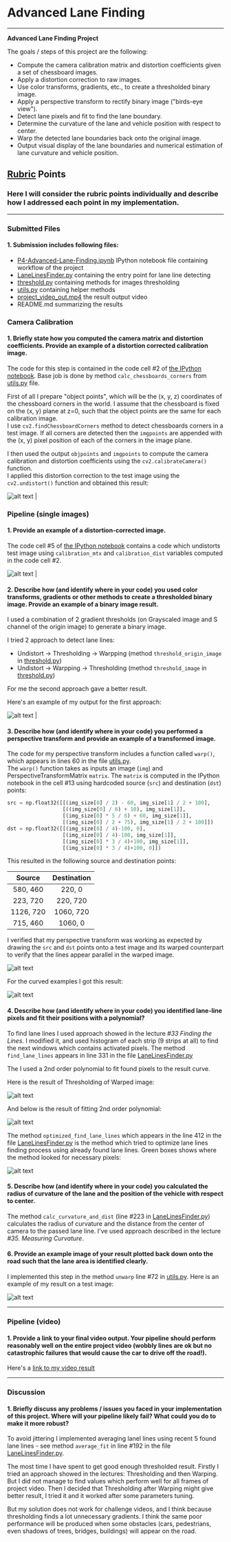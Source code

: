 # **Advanced Lane Finding** 

---

**Advanced Lane Finding Project**

The goals / steps of this project are the following:

* Compute the camera calibration matrix and distortion coefficients given a set of chessboard images.
* Apply a distortion correction to raw images.
* Use color transforms, gradients, etc., to create a thresholded binary image.
* Apply a perspective transform to rectify binary image ("birds-eye view").
* Detect lane pixels and fit to find the lane boundary.
* Determine the curvature of the lane and vehicle position with respect to center.
* Warp the detected lane boundaries back onto the original image.
* Output visual display of the lane boundaries and numerical estimation of lane curvature and vehicle position.

[//]: # (Image References)

[calibration2]: ./output_images/calibration2.jpg "Chessboard"
[undistort_output]: ./output_images/undistort_output.png "Undistorted"
[undistort_test_img]: ./output_images/undistort_test_img.png "Undistorted Test Image"
[test_img2_thresholded]: ./output_images/test_img2_thresholded.png "Thresholded Test Image 2"
[test_img2_thresholded_gray]: ./output_images/test_img2_thresholded_gray.png "Gray Thresholded Test Image 2"
[warped_output]: ./output_images/warped_output.png "Warped"
[test_img2_warped]: ./output_images/test_img2_warped.png "Warped Test Image 2"
[test_img2_warped_thresholded]: ./output_images/test_img2_warped_thresholded.png "Warped and Thresholded Test Image 2"
[test_img2_fit]: ./output_images/test_img2_fit.png "2-nd Polynomial fit on Test Image 2"
[test_img2_fit_opt]: ./output_images/test_img2_fit_opt.png "2-nd Polynomial fit optimized method"
[test_img2_unwarp]: /output_images/test_img2_unwarp.png "Unwarp Test Image 2 with rendered found lane line"

[image2]: ./test_images/test1.jpg "Road Transformed"
[image3]: ./examples/binary_combo_example.jpg "Binary Example"
[image4]: ./examples/warped_straight_lines.jpg "Warp Example"
[image5]: ./examples/color_fit_lines.jpg "Fit Visual"
[image6]: ./examples/example_output.jpg "Output"
[video1]: ./project_video.mp4 "Video"

## [Rubric](https://review.udacity.com/#!/rubrics/571/view) Points

### Here I will consider the rubric points individually and describe how I addressed each point in my implementation.  

---

### Submitted Files

#### 1. Submission includes following files:

* [P4-Advanced-Lane-Finding.ipynb](P4-Advanced-Lane-Finding.ipynb) IPython notebook file containing workflow of the project
* [LaneLinesFinder.py](LaneLinesFinder.py) containing the entry point for lane line detecting
* [threshold.py](threshold.py) containing methods for images thresholding
* [utils.py](utils.py) containing helper methods
* [project_video_out.mp4](project_video_out.mp4) the result output video
* README.md summarizing the results


### Camera Calibration

#### 1. Briefly state how you computed the camera matrix and distortion coefficients. Provide an example of a distortion corrected calibration image.

The code for this step is contained in the code cell #2 of [the IPython notebook](P4-Advanced-Lane-Finding.ipynb).
Base job is done by method `calc_chessboards_corners` from [utils.py](utils.py) file.

First of all I prepare "object points", which will be the (x, y, z) coordinates of the chessboard corners in the world. 
I assume that the chessboard is fixed on the (x, y) plane at z=0, such that the object points are the same for each calibration image.  
I use `cv2.findChessboardCorners` method to detect chessboards corners in a test image.
If all corners are detected then the `imgpoints` are appended with the (x, y) pixel position of each of the corners in the image plane.

I then used the output `objpoints` and `imgpoints` to compute the camera calibration and distortion coefficients using the `cv2.calibrateCamera()` function.  
I applied this distortion correction to the test image using the `cv2.undistort()` function and obtained this result: 


![alt text][undistort_output] |


### Pipeline (single images)

#### 1. Provide an example of a distortion-corrected image.

The code cell #5 of [the IPython notebook](P4-Advanced-Lane-Finding.ipynb) contains a code which undistorts test image using `calibration_mtx` and `calibration_dist` variables computed in the code cell #2.


![alt text][undistort_test_img] |


#### 2. Describe how (and identify where in your code) you used color transforms, gradients or other methods to create a thresholded binary image.  Provide an example of a binary image result.

I used a combination of 2 gradient thresholds (on Grayscaled image and S channel of the origin image) 
to generate a binary image.

I tried 2 approach to detect lane lines:
* Undistort -> Thresholding -> Warpping (method `threshold_origin_image` in [threshold.py](threshold.py))
* Undistort -> Warpping -> Thresholding (method `threshold_image` in [threshold.py](threshold.py))

For me the second approach gave a better result.
  
Here's an example of my output for the first approach:

![alt text][test_img2_thresholded_gray] |


#### 3. Describe how (and identify where in your code) you performed a perspective transform and provide an example of a transformed image.

The code for my perspective transform includes a function called `warp()`, which appears in lines 60 in the file [utils.py](utils.py).  
The `warp()` function takes as inputs an image (`img`) and PerspectiveTransformMatrix `matrix`.
The `matrix` is computed in the IPython notebook in the cell #13 using hardcoded source (`src`) and destination (`dst`) points:

```python
src = np.float32([[(img_size[0] / 2) - 60, img_size[1] / 2 + 100],
                  [((img_size[0] / 6) + 10), img_size[1]],
                  [(img_size[0] * 5 / 6) + 60, img_size[1]],
                  [(img_size[0] / 2 + 75), img_size[1] / 2 + 100]])
dst = np.float32([[(img_size[0] / 4)-100, 0],
                  [(img_size[0] / 4)-100, img_size[1]],
                  [(img_size[0] * 3 / 4)+100, img_size[1]],
                  [(img_size[0] * 3 / 4)+100, 0]])
```

This resulted in the following source and destination points:

| Source        | Destination   | 
|:-------------:|:-------------:| 
| 580, 460      | 220, 0        | 
| 223, 720      | 220, 720      |
| 1126, 720     | 1060, 720      |
| 715, 460      | 1060, 0        |

I verified that my perspective transform was working as expected by drawing the `src` and `dst` points onto a test image and its warped counterpart to verify that the lines appear parallel in the warped image.

![alt text][warped_output]

For the curved examples I got this result:

![alt text][test_img2_warped]


#### 4. Describe how (and identify where in your code) you identified lane-line pixels and fit their positions with a polynomial?

To find lane lines I used approach showed in the lecture *#33 Finding the Lines*.
I modified it, and used histogram of each strip (9 strips at all) to find the next windows which contains activated pixels.
The method `find_lane_lines` appears in line 331 in the file [LaneLinesFinder.py](LaneLinesFinder.py)

The I used a 2nd order polynomial to fit found pixels to the result curve.

Here is the result of Thresholding of Warped image:

![alt text][test_img2_warped_thresholded]


And below is the result of fitting 2nd order polynomial:


![alt text][test_img2_fit]


The method `optimized_find_lane_lines` which appears in the line 412 in the file [LaneLinesFinder.py](LaneLinesFinder.py)
is the method which tried to optimize lane lines finding process using already found lane lines.
Green boxes shows where the method looked for necessary pixels:

![alt text][test_img2_fit_opt]

#### 5. Describe how (and identify where in your code) you calculated the radius of curvature of the lane and the position of the vehicle with respect to center.

The method `calc_curvature_and_dist` (line #223 in [LaneLinesFinder.py](LaneLinesFinder.py)) calculates the radius of curvature and the distance from the center of camera to the passed lane line.
I've used approach described in the lecture *#35. Measuring Curvature*.


#### 6. Provide an example image of your result plotted back down onto the road such that the lane area is identified clearly.

I implemented this step in the method `unwarp` line #72 in [utils.py](utils.py). 
Here is an example of my result on a test image:

![alt text][test_img2_unwarp]

---

### Pipeline (video)

#### 1. Provide a link to your final video output.  Your pipeline should perform reasonably well on the entire project video (wobbly lines are ok but no catastrophic failures that would cause the car to drive off the road!).

Here's a [link to my video result](./project_video_out.mp4)

---

### Discussion

#### 1. Briefly discuss any problems / issues you faced in your implementation of this project.  Where will your pipeline likely fail?  What could you do to make it more robust?

To avoid jittering I implemented averaging lanel lines using recent 5 found lane lines - see method `average_fit` in line #192 in the file [LaneLinesFinder.py](LaneLinesFinder.py).

The most time I have spent to get good enough thresholded result.
Firstly I tried an approach showed in the lectures: Thresholding and then Warping.
But I did not manage to find values which perform well for all frames of project video.
Then I decided that Thresholding after Warping might give better result, I tried it and it worked after some parameters tuning.

But my solution does not work for challenge videos, and I think because thresholding finds a lot unnecessary gradients.
I think the same poor performance will be produced when some obstacles (cars, pedestrians, even shadows of trees, bridges, buildings) will appear on the road.
